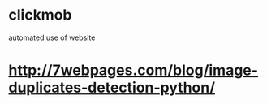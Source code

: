# clickmob
automated use of website


# http://7webpages.com/blog/image-duplicates-detection-python/